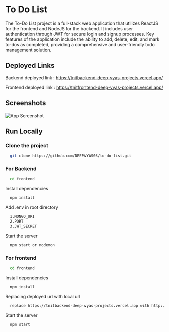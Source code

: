 
# To Do List

The To-Do List project is a full-stack web application that utilizes ReactJS for the frontend and NodeJS for the backend. It includes user authentication through JWT for secure login and signup processes. Key features of the application include the ability to add, delete, edit, and mark to-dos as completed, providing a comprehensive and user-friendly todo management solution.


## Deployed Links

Backend deployed link :
https://tnitbackend-deep-vyas-projects.vercel.app/

Frontend deployed link :
https://tnitfrontend-deep-vyas-projects.vercel.app/





## Screenshots

![App Screenshot](https://drive.google.com/file/d/1vrzBZlhF4DYixV8txBI8APpwkI5eEr4J/view?usp=sharing)


## Run Locally

### Clone the project

```bash
  git clone https://github.com/DEEPVYAS03/to-do-list.git
```
### For Backend

```bash
  cd frontend
```

Install dependencies

```bash
  npm install
```

Add .env in root directory 

```bash
  1.MONGO_URI
  2.PORT
  3.JWT_SECRET
```

Start the server

```bash
  npm start or nodemon
```

### For frontend

```bash
  cd frontend
```


Install dependencies

```bash
  npm install
```

Replacing deployed url with local url

```bash
  replace https://tnitbackend-deep-vyas-projects.vercel.app with http://localhost:5000
```

Start the server
```bash
  npm start
```